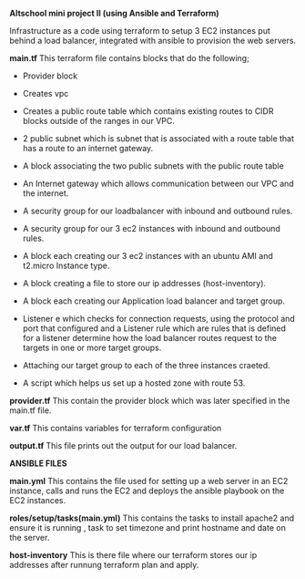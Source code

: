**Altschool mini project II (using Ansible and Terraform)**

Infrastructure as a code using terraform to setup 3 EC2 instances put behind a load balancer, integrated with ansible to provision the web servers.

**main.tf**
This terraform file contains blocks that do the following;
* Provider block

* Creates vpc

* Creates a public route table which contains existing routes to CIDR blocks outside of the ranges in our VPC.

* 2 public subnet  which is subnet that is associated with a route table that has a route to an internet gateway.

* A block associating the two public subnets with the public route table

* An Internet gateway which  allows communication between our VPC and the internet. 

* A security group for our loadbalancer with inbound and outbound rules.

* A security group for our 3 ec2 instances with inbound and outbound rules.

* A block each creating our 3 ec2 instances with an ubuntu AMI and t2.micro Instance type.

* A block creating a file to store our ip addresses (host-inventory).

* A block each creating our Application load balancer and target group.

* Listener e which checks for connection requests, using the protocol and port that configured and a Listener rule which are rules that is defined for a listener determine how the load balancer routes request to the targets in one or more target groups.

* Attaching our target group to each of the three instances craeted.

* A script which helps us set up a hosted zone with route 53.


**provider.tf**
This contain the provider block which was later specified in the main.tf file.


**var.tf**
This contains variables for terraform configuration

**output.tf**
This file prints out the output for our load balancer.



**ANSIBLE FILES**

**main.yml**
This contains the file used for setting up a web server in an EC2 instance, calls and runs the EC2 and deploys the ansible playbook on the EC2 instances.

**roles/setup/tasks(main.yml)**
This contains the tasks to install apache2 and ensure it is running , task to set timezone and print hostname and date on the server.

**host-inventory**
This is there file where our terraform stores our ip addresses after runnung terraform plan and apply.

